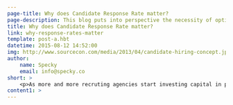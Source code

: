 ```yaml
---
page-title: Why does Candidate Response Rate matter?
page-description: This blog puts into perspective the necessity of optimising the recruitment funnel and improving candidate communication and response rates to reduce the number of candidates you need to source per hire
title: Why does Candidate Response Rate matter?
link: why-response-rates-matter
template: post-a.hbt
datetime: 2015-08-12 14:52:00
img: http://www.sourcecon.com/media/2013/04/candidate-hiring-concept.jpg
author: 
    name: Specky
    email: info@specky.co
short: >
    <p>As more and more recruting agencies start investing capital in proactive sourcing strategies and move away from the conventional 'Spray and Pray' paradigm of posting a vacancy on job boards and waiting for candidates to reply; the number of candidates who respond back and the quality of candidates engaged becomes a key metric to measure success due to the rise in initial cost of acquisition.</p>
content1: >
---
```



